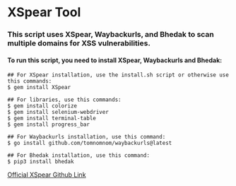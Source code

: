 # XSpear Tool

### This script uses XSpear, Waybackurls, and Bhedak to scan multiple domains for XSS vulnerabilities.

#### To run this script, you need to install XSpear, Waybackurls and Bhedak:
```
## For XSpear installation, use the install.sh script or otherwise use this commands:
$ gem install XSpear

## For libraries, use this commands:
$ gem install colorize
$ gem install selenium-webdriver
$ gem install terminal-table
$ gem install progress_bar

## For Waybackurls installation, use this command:
$ go install github.com/tomnomnom/waybackurls@latest

## For Bhedak installation, use this command:
$ pip3 install bhedak
```

<a href="https://github.com/hahwul/XSpear">Official XSpear Github Link</a>

